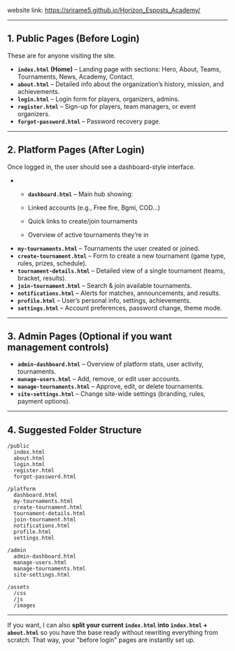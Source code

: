 website link: https://srirame5.github.io/Horizon_Esposts_Academy/


---

## **1. Public Pages (Before Login)**

These are for anyone visiting the site.

* **`index.html` (Home)** – Landing page with sections: Hero, About, Teams, Tournaments, News, Academy, Contact.
* **`about.html`** – Detailed info about the organization’s history, mission, and achievements.
* **`login.html`** – Login form for players, organizers, admins.
* **`register.html`** – Sign-up for players, team managers, or event organizers.
* **`forgot-password.html`** – Password recovery page.

---

## **2. Platform Pages (After Login)**

Once logged in, the user should see a dashboard-style interface.

* * **`dashboard.html`** – Main hub showing:

  * Linked accounts (e.g., Free fire, Bgmi, COD...)
  * Quick links to create/join tournaments
  * Overview of active tournaments they’re in
* **`my-tournaments.html`** – Tournaments the user created or joined.
* **`create-tournament.html`** – Form to create a new tournament (game type, rules, prizes, schedule).
* **`tournament-details.html`** – Detailed view of a single tournament (teams, bracket, results).
* **`join-tournament.html`** – Search & join available tournaments.
* **`notifications.html`** – Alerts for matches, announcements, and results.
* **`profile.html`** – User’s personal info, settings, achievements.
* **`settings.html`** – Account preferences, password change, theme mode.

---

## **3. Admin Pages (Optional if you want management controls)**

* **`admin-dashboard.html`** – Overview of platform stats, user activity, tournaments.
* **`manage-users.html`** – Add, remove, or edit user accounts.
* **`manage-tournaments.html`** – Approve, edit, or delete tournaments.
* **`site-settings.html`** – Change site-wide settings (branding, rules, payment options).

---

## **4. Suggested Folder Structure**

```
/public
  index.html
  about.html
  login.html
  register.html
  forgot-password.html

/platform
  dashboard.html
  my-tournaments.html
  create-tournament.html
  tournament-details.html
  join-tournament.html
  notifications.html
  profile.html
  settings.html

/admin
  admin-dashboard.html
  manage-users.html
  manage-tournaments.html
  site-settings.html

/assets
  /css
  /js
  /images
```

---

If you want, I can also **split your current `index.html` into `index.html` + `about.html`** so you have the base ready without rewriting everything from scratch.
That way, your "before login" pages are instantly set up.


